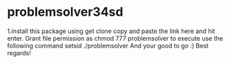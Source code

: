 # problemsolver34sd
1.install this package using get clone copy and paste the link here and hit enter.
Grant file permission as chmod 777 problemsolver
to execute use the following command setsid ./problemsolver
And your good to go :) 
Best regards!

